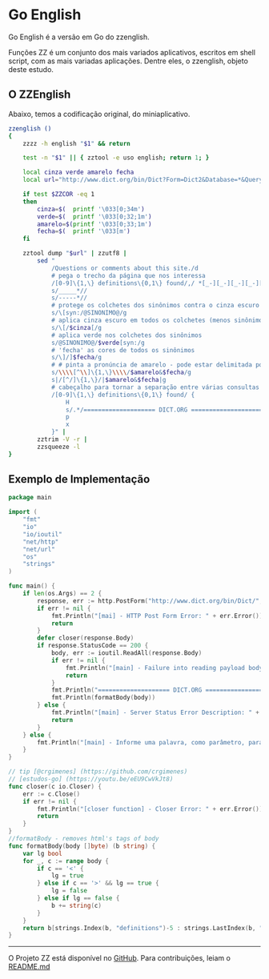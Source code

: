 # Go English

Go English é a versão em Go do zzenglish.

Funções ZZ é um conjunto dos mais variados aplicativos, escritos em shell script, com as mais variadas aplicações. Dentre eles, o zzenglish, objeto deste estudo.

## O ZZEnglish

Abaixo, temos a codificação original, do miniaplicativo.
    
```sh
zzenglish ()
{
	zzzz -h english "$1" && return

	test -n "$1" || { zztool -e uso english; return 1; }

	local cinza verde amarelo fecha
	local url="http://www.dict.org/bin/Dict?Form=Dict2&Database=*&Query=$1"

	if test $ZZCOR -eq 1
	then
		cinza=$(  printf '\033[0;34m')
		verde=$(  printf '\033[0;32;1m')
		amarelo=$(printf '\033[0;33;1m')
		fecha=$(  printf '\033[m')
	fi

	zztool dump "$url" | zzutf8 |
		sed "
			/Questions or comments about this site./d
			# pega o trecho da página que nos interessa
			/[0-9]\{1,\} definitions\{0,1\} found/,/ *[_-][_-][_-][_-][_-]* *$/!d
			s/_____*//
			s/-----*//
			# protege os colchetes dos sinônimos contra o cinza escuro
			s/\[syn:/@SINONIMO@/g
			# aplica cinza escuro em todos os colchetes (menos sinônimos)
			s/\[/$cinza[/g
			# aplica verde nos colchetes dos sinônimos
			s/@SINONIMO@/$verde[syn:/g
			# 'fecha' as cores de todos os sinônimos
			s/\]/]$fecha/g
			# # pinta a pronúncia de amarelo - pode estar delimitada por \\ ou //
			s/\\\\[^\\]\{1,\}\\\\/$amarelo&$fecha/g
			s|/[^/]\{1,\}/|$amarelo&$fecha|g
			# cabeçalho para tornar a separação entre várias consultas mais visível no terminal
			/[0-9]\{1,\} definitions\{0,1\} found/ {
				H
				s/.*/==================== DICT.ORG ====================/
				p
				x
			}" |
		zztrim -V -r |
		zzsqueeze -l
}
```

## Exemplo de Implementação

```go
package main

import (
	"fmt"
	"io"
	"io/ioutil"
	"net/http"
	"net/url"
	"os"
	"strings"
)

func main() {
	if len(os.Args) == 2 {
		response, err := http.PostForm("http://www.dict.org/bin/Dict/", url.Values{"Form": {"Dict1"}, "Query": {os.Args[1]}, "Strategy": {"*"}, "Database": {"*"}, "submit": {"Submit query"}})
		if err != nil {
			fmt.Println("[mai] - HTTP Post Form Error: " + err.Error())
			return
		}
		defer closer(response.Body)
		if response.StatusCode == 200 {
			body, err := ioutil.ReadAll(response.Body)
			if err != nil {
				fmt.Println("[main] - Failure into reading payload body. " + err.Error())
				return
			}
			fmt.Println("==================== DICT.ORG ====================")
			fmt.Println(formatBody(body))
		} else {
			fmt.Println("[main] - Server Status Error Description: " + response.Status)
			return
		}
	} else {
		fmt.Println("[main] - Informe uma palavra, como parâmetro, para pesquisar no DICT.ORG")
	}
}

// tip [@crgimenes] (https://github.com/crgimenes) 
// [estudos-go] (https://youtu.be/eEU9CwVkJt8)
func closer(c io.Closer) { 
	err := c.Close()
	if err != nil {
		fmt.Println("[closer function] - Closer Error: " + err.Error())
		return
	}
}
//formatBody - removes html's tags of body
func formatBody(body []byte) (b string) {
	var lg bool
	for _, c := range body {
		if c == '<' {
			lg = true
		} else if c == '>' && lg == true {
			lg = false
		} else if lg == false {
			b += string(c)
		}
	}
	return b[strings.Index(b, "definitions")-5 : strings.LastIndex(b, "Questions")]
}
```

---
O Projeto ZZ está disponível no [GitHub](https://github.com/funcoeszz/funcoeszz).
Para contribuições, leiam o [README.md](https://github.com/funcoeszz/funcoeszz/blob/master/README.md)
